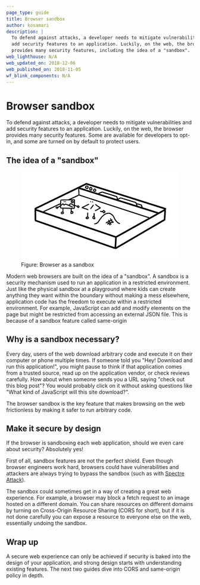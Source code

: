 ```yaml
---
page_type: guide
title: Browser sandbox
author: kosamari
description: |
  To defend against attacks, a developer needs to mitigate vulnerabilities and
  add security features to an application. Luckily, on the web, the browser
  provides many security features, including the idea of a "sandbox".
web_lighthouse: N/A
web_updated_on: 2018-12-06
web_published_on: 2018-11-05
wf_blink_components: N/A
---
```


# Browser sandbox

To defend against attacks, a developer needs to mitigate vulnerabilities and add
security features to an application. Luckily, on the web, the browser provides
many security features. Some are available for developers to opt-in, and some
are turned on by default to protect users. 

## The idea of a "sandbox"  

<figure class="attempt-right">
  <img src="./sandbox.png" alt="browser as a sandbox">
  <figcaption>
    Figure: Browser as a sandbox
  </figcaption>
</figure>

Modern web browsers are built on the idea of a "sandbox". A sandbox is a
security mechanism used to run an application in a restricted environment. Just
like the physical sandbox at a playground where kids can create anything they
want within the boundary without making a mess elsewhere, application code has
the freedom to execute within a restricted environment. For example, JavaScript
can add and modify elements on the page but might be restricted from accessing
an external JSON file. This is because of a sandbox feature called same-origin

<div class="clearfix"></div>

## Why is a sandbox necessary?

Every day, users of the web download arbitrary code and execute it on their
computer or phone multiple times. If someone told you "Hey! Download and run
this application!", you might pause to think if that application comes from a
trusted source, read up on the application vendor, or check reviews carefully.
How about when someone sends you a URL saying "check out this blog post"? You
would probably click on it without asking questions like "What kind of
JavaScript will this site download?".

The browser sandbox is the key feature that makes browsing on the web
frictionless by making it safer to run arbitrary code. 

## Make it secure by design

If the browser is sandboxing each web application, should we even care about
security? Absolutely yes!

First of all, sandbox features are not the perfect shield. Even though browser
engineers work hard, browsers could have vulnerabilities and attackers are
always trying to bypass the sandbox (such as with
[Spectre Attack](https://developers.google.com/web/updates/2018/02/meltdown-spectre)).

The sandbox could sometimes get in a way of creating a great web experience. For
example, a browser may block a fetch request to an image hosted on a different
domain. You can share resources on different domains by turning on Cross-Origin
Resource Sharing (CORS for short), but if it is not done carefully you can
expose a resource to everyone else on the web, essentially undoing the
sandbox.

## Wrap up
A secure web experience can only be achieved if security is baked into the
design of your application, and strong design starts with understanding existing
features. The next two guides dive into CORS and same-origin policy in depth.

